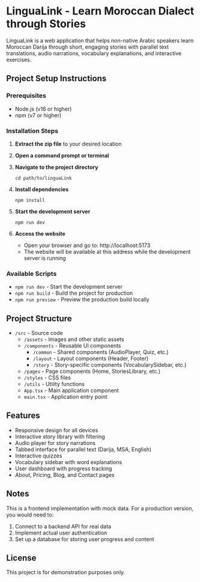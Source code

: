 # LinguaLink - Learn Moroccan Dialect through Stories

LinguaLink is a web application that helps non-native Arabic speakers learn Moroccan Darija through short, engaging stories with parallel text translations, audio narrations, vocabulary explanations, and interactive exercises.

## Project Setup Instructions

### Prerequisites
- Node.js (v16 or higher)
- npm (v7 or higher)

### Installation Steps

1. **Extract the zip file** to your desired location

2. **Open a command prompt or terminal**

3. **Navigate to the project directory**
   ```
   cd path/to/linguaLink
   ```

4. **Install dependencies**
   ```
   npm install
   ```

5. **Start the development server**
   ```
   npm run dev
   ```

6. **Access the website**
   - Open your browser and go to: http://localhost:5173
   - The website will be available at this address while the development server is running

### Available Scripts

- `npm run dev` - Start the development server
- `npm run build` - Build the project for production
- `npm run preview` - Preview the production build locally

## Project Structure

- `/src` - Source code
  - `/assets` - Images and other static assets
  - `/components` - Reusable UI components
    - `/common` - Shared components (AudioPlayer, Quiz, etc.)
    - `/layout` - Layout components (Header, Footer)
    - `/story` - Story-specific components (VocabularySidebar, etc.)
  - `/pages` - Page components (Home, StoriesLibrary, etc.)
  - `/styles` - CSS files
  - `/utils` - Utility functions
  - `App.tsx` - Main application component
  - `main.tsx` - Application entry point

## Features

- Responsive design for all devices
- Interactive story library with filtering
- Audio player for story narrations
- Tabbed interface for parallel text (Darija, MSA, English)
- Interactive quizzes
- Vocabulary sidebar with word explanations
- User dashboard with progress tracking
- About, Pricing, Blog, and Contact pages

## Notes

This is a frontend implementation with mock data. For a production version, you would need to:
1. Connect to a backend API for real data
2. Implement actual user authentication
3. Set up a database for storing user progress and content

## License

This project is for demonstration purposes only.
